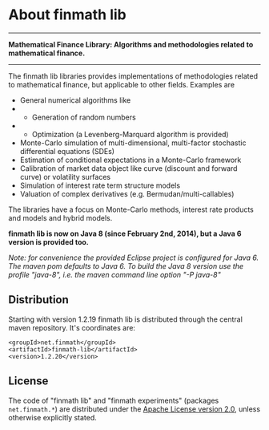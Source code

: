 About finmath lib
==========


****************************************

**Mathematical Finance Library: Algorithms and methodologies related to mathematical finance.**

****************************************
	
The finmath lib libraries provides implementations of methodologies related to mathematical finance, but applicable to other fields. Examples are

- General numerical algorithms like
- - Generation of random numbers
- - Optimization (a Levenberg-Marquard algorithm is provided)
- Monte-Carlo simulation of multi-dimensional, multi-factor stochastic differential equations (SDEs)
- Estimation of conditional expectations in a Monte-Carlo framework
- Calibration of market data object like curve (discount and forward curve) or volatility surfaces
- Simulation of interest rate term structure models
- Valuation of complex derivatives (e.g. Bermudan/multi-callables)

The libraries have a focus on Monte-Carlo methods, interest rate products and models and hybrid models.

**finmath lib is now on Java 8 (since February 2nd, 2014), but a Java 6 version is provided too.**

*Note: for convenience the provided Eclipse project is configured for Java 6. The maven pom defaults to Java 6. To build the Java 8 version use the profile "java-8", i.e. the maven command line option "-P java-8"*


Distribution
--------------------------------------

Starting with version 1.2.19 finmath lib is distributed through the central maven repository. It's coordinates are:

	<groupId>net.finmath</groupId>
	<artifactId>finmath-lib</artifactId>
	<version>1.2.20</version>
	


License
-------

The code of "finmath lib" and "finmath experiments" (packages
`net.finmath.*`) are distributed under the [Apache License version
2.0][], unless otherwise explicitly stated.
 

  [finmath lib Project documentation]: http://www.finmath.net/java/finmath-lib 
  [finmath lib API documentation]: http://www.finmath.net/java/finmath-lib/doc/
  [finmath.net special topics]: http://www.finmath.net/topics
  [Apache License version 2.0]: http://www.apache.org/licenses/LICENSE-2.0.html
